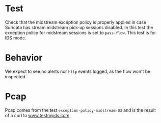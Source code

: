 # Test

Check that the midstream exception policy is properly applied in case Suricata
has stream midstream pick-up sessions disabled. In this test the exception policy
for midstream sessions is set to ``pass-flow``. This test is for IDS mode.

# Behavior

We expect to see no alerts nor ``http`` events logged, as the flow won't be inspected.

# Pcap

Pcap comes from the test ``exception-policy-midstream-03`` and is the result of a
curl to www.testmyids.com.

